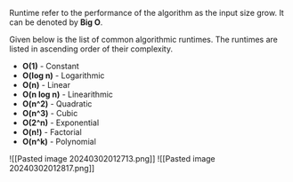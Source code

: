 Runtime refer to the performance of the algorithm as the input size grow. It can be denoted by **Big O**. 

Given below is the list of common algorithmic runtimes. The runtimes are listed in ascending order of their complexity.

- **O(1)** - Constant
- **O(log n)** - Logarithmic
- **O(n)** - Linear
- **O(n log n)** - Linearithmic
- **O(n^2)** - Quadratic
- **O(n^3)** - Cubic
- **O(2^n)** - Exponential
- **O(n!)** - Factorial
- **O(n^k)** - Polynomial

![[Pasted image 20240302012713.png]]
![[Pasted image 20240302012817.png]]
